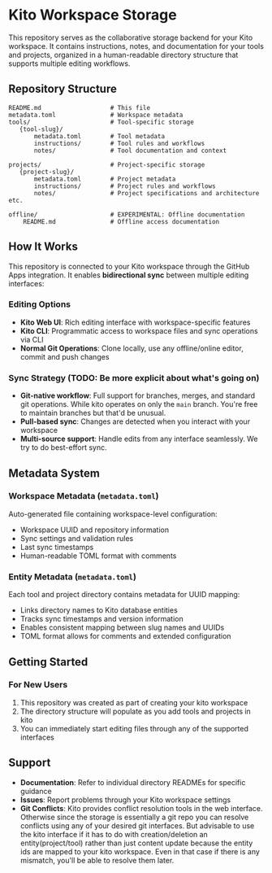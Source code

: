 # Kito Workspace Storage

This repository serves as the collaborative storage backend for your Kito workspace. It contains instructions, notes, and documentation for your tools and projects, organized in a human-readable directory structure that supports multiple editing workflows.

## Repository Structure

```
README.md                   # This file
metadata.toml               # Workspace metadata
tools/                      # Tool-specific storage
   {tool-slug}/
       metadata.toml        # Tool metadata
       instructions/        # Tool rules and workflows
       notes/               # Tool documentation and context

projects/                   # Project-specific storage
   {project-slug}/
       metadata.toml        # Project metadata
       instructions/        # Project rules and workflows
       notes/               # Project specifications and architecture etc.

offline/                    # EXPERIMENTAL: Offline documentation
    README.md               # Offline access documentation
```

## How It Works

This repository is connected to your Kito workspace through the GitHub Apps integration. It enables **bidirectional sync** between multiple editing interfaces:

### Editing Options
- **Kito Web UI**: Rich editing interface with workspace-specific features
- **Kito CLI**: Programmatic access to workspace files and sync operations via CLI
- **Normal Git Operations**: Clone locally, use any offline/online editor, commit and push changes

### Sync Strategy (TODO: Be more explicit about what's going on)
- **Git-native workflow**: Full support for branches, merges, and standard git operations. While kito operates on only the `main` branch. You're free to maintain branches but that'd be unusual.
- **Pull-based sync**: Changes are detected when you interact with your workspace
- **Multi-source support**: Handle edits from any interface seamlessly. We try to do best-effort sync.

## Metadata System

### Workspace Metadata (`metadata.toml`)
Auto-generated file containing workspace-level configuration:
- Workspace UUID and repository information
- Sync settings and validation rules
- Last sync timestamps
- Human-readable TOML format with comments

### Entity Metadata (`metadata.toml`)
Each tool and project directory contains metadata for UUID mapping:
- Links directory names to Kito database entities
- Tracks sync timestamps and version information
- Enables consistent mapping between slug names and UUIDs
- TOML format allows for comments and extended configuration

## Getting Started

### For New Users
1. This repository was created as part of creating your kito workspace
2. The directory structure will populate as you add tools and projects in kito
3. You can immediately start editing files through any of the supported interfaces

## Support
- **Documentation**: Refer to individual directory READMEs for specific guidance
- **Issues**: Report problems through your Kito workspace settings
- **Git Conflicts**: Kito provides conflict resolution tools in the web interface. Otherwise since the storage is essentially a git repo you can resolve conflicts using any of your desired git interfaces. But advisable to use the kito interface if it has to do with creation/deletion an entity(project/tool) rather than just content update because the entity ids are mapped to your kito workspace. Even in that case if there is any mismatch, you'll be able to resolve them later.

